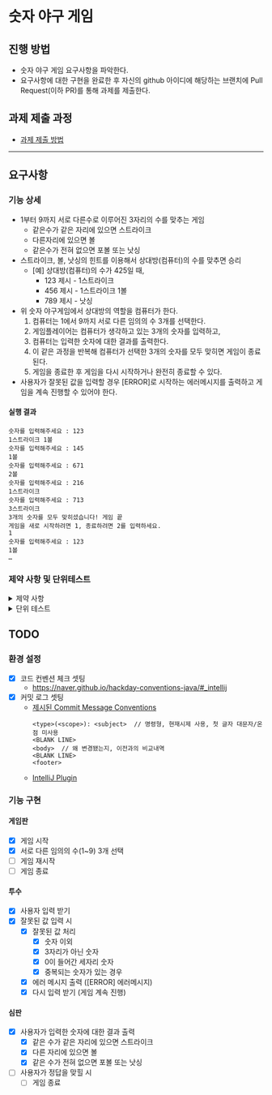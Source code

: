 # 숫자 야구 게임

## 진행 방법

* 숫자 야구 게임 요구사항을 파악한다.
* 요구사항에 대한 구현을 완료한 후 자신의 github 아이디에 해당하는 브랜치에 Pull Request(이하 PR)를 통해 과제를 제출한다.

## 과제 제출 과정

* [과제 제출 방법](https://github.com/next-step/nextstep-docs/tree/master/precourse)

---

## 요구사항

### 기능 상세

* 1부터 9까지 서로 다른수로 이루어진 3자리의 수를 맞추는 게임
    * 같은수가 같은 자리에 있으면 스트라이크
    * 다른자리에 있으면 볼
    * 같은수가 전혀 없으면 포볼 또는 낫싱
* 스트라이크, 볼, 낫싱의 힌트를 이용해서 상대방(컴퓨터)의 수를 맞추면 승리
    * [예] 상대방(컴퓨터)의 수가 425일 때,
        * 123 제시 - 1스트라이크
        * 456 제시 - 1스트라이크 1볼
        * 789 제시 - 낫싱
* 위 숫자 야구게임에서 상대방의 역할을 컴퓨터가 한다.
    1. 컴퓨터는 1에서 9까지 서로 다른 임의의 수 3개를 선택한다.
    1. 게임플레이어는 컴퓨터가 생각하고 있는 3개의 숫자를 입력하고,
    1. 컴퓨터는 입력한 숫자에 대한 결과를 출력한다.
    1. 이 같은 과정을 반복해 컴퓨터가 선택한 3개의 숫자를 모두 맞히면 게임이 종료된다.
    1. 게임을 종료한 후 게임을 다시 시작하거나 완전히 종료할 수 있다.
* 사용자가 잘못된 값을 입력할 경우 [ERROR]로 시작하는 에러메시지를 출력하고 게임을 계속 진행할 수 있어야 한다.

#### 실행 결과

```
숫자를 입력해주세요 : 123
1스트라이크 1볼
숫자를 입력해주세요 : 145
1볼
숫자를 입력해주세요 : 671
2볼
숫자를 입력해주세요 : 216
1스트라이크
숫자를 입력해주세요 : 713
3스트라이크
3개의 숫자를 모두 맞히셨습니다! 게임 끝
게임을 새로 시작하려면 1, 종료하려면 2를 입력하세요.
1
숫자를 입력해주세요 : 123
1볼
…
```

### 제약 사항 및 단위테스트

<details>
<summary>제약 사항</summary>

* 자바 코드 컨벤션을 지키면서 프로그래밍 한다.
    * https://naver.github.io/hackday-conventions-java/
* indent(인덴트,들여쓰기) depth를 2가 넘지 않도록 구현한다. 1까지만 허용한다.
    * 예를들어 while문안에 if문이 있으면 들여쓰기는 2이다.
    * 힌트 : indent(인덴트,들여쓰기) depth를 줄이는 좋은 방법은 함수(또는 메소드)를 분리하면 된다.
* 자바 8에 추가된 stream api를 사용하지 않고 구현해야 한다. 단, 람다는 사용가능하다.
* else 예약어를 쓰지 않는다.
    * 힌트 : if 조건절에서 값을 return하는 방식으로 구현하면 else를 사용하지 않아도 된다.
    * else를 쓰지 말라고 하니 switch/case로 구현하는 경우가 있는데 switch/case도 허용하지 않는다.
* 함수(또는 메소드)의 길이가 10라인을 넘어가지 않도록 구현한다.
    * 함수(또는 메소드)가 한가지 일만 잘하도록 구현한다.

</details>

<details>
<summary>단위 테스트</summary>

* 도메인 로직에 단위테스트를 구현해야 한다. 단, UI(System.out,System.in,Scanner) 로직은 제외
    * 핵심 로직을 구현하는 코드와 UI를 담당하는 로직을 분리해 구현한다.
    * 힌트 : MVC 패턴 기반으로 구현한 후 View, Controller를 제외한 Model에 대한 단위 테스트를 추가하는 것에 집중한다.

</details>

## TODO

### 환경 설정

* [x] 코드 컨벤션 체크 셋팅
    * https://naver.github.io/hackday-conventions-java/#_intellij
* [x] 커밋 로그 셋팅
    * [제시된 Commit Message Conventions](https://gist.github.com/stephenparish/9941e89d80e2bc58a153)
      ```
      <type>(<scope>): <subject>  // 명령형, 현재시제 사용, 첫 글자 대문자/온점 미사용
      <BLANK LINE>
      <body>  // 왜 변경됐는지, 이전과의 비교내역
      <BLANK LINE>
      <footer>
      ```
    * [IntelliJ Plugin](https://plugins.jetbrains.com/plugin/9861-git-commit-template)

### 기능 구현

#### 게임판

* [x] 게임 시작
* [x] 서로 다른 임의의 수(1~9) 3개 선택
* [ ] 게임 재시작
* [ ] 게임 종료

#### 투수

* [x] 사용자 입력 받기
* [x] 잘못된 값 입력 시
    * [x] 잘못된 값 처리
        * [x] 숫자 이외
        * [x] 3자리가 아닌 숫자
        * [x] 0이 들어간 세자리 숫자
        * [x] 중복되는 숫자가 있는 경우
    * [x] 에러 메시지 출력 ([ERROR] 에러메시지)
    * [x] 다시 입력 받기 (게임 계속 진행)

#### 심판

* [x] 사용자가 입력한 숫자에 대한 결과 출력
    * [x] 같은 수가 같은 자리에 있으면 스트라이크
    * [x] 다른 자리에 있으면 볼
    * [x] 같은 수가 전혀 없으면 포볼 또는 낫싱
* [ ] 사용자가 정답을 맞힐 시
    * [ ] 게임 종료
